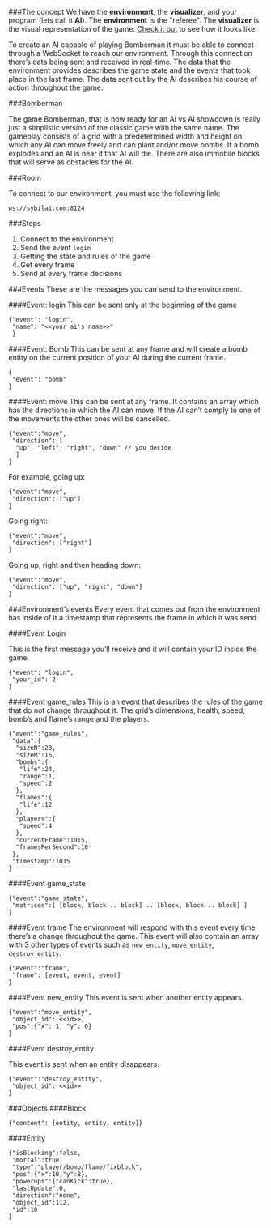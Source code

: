 ###The concept
We have the **environment**, the **visualizer**, and your program (lets call it **AI**).
The **environment** is the "referee".
The **visualizer** is the visual representation of the game. [Check it out](http://sybilai.com/vis/bomberman/) to see how it looks like.

To create an AI capable of playing Bomberman it must be able to connect through a WebSocket to reach our environment. Through this connection there’s data being sent and received in real-time. The data that the environment provides describes the game state and the events that took place in the last frame. The data sent out by the AI describes his course of action throughout the game.

###Bomberman

The game Bomberman, that is now ready for an AI vs AI showdown is really just a simplistic version of the classic game with the same name. The gameplay consists of a grid with a predetermined width and height on which any AI can move freely and can plant and/or move bombs. If a bomb explodes and an AI is near it that AI will die. There are also immobile blocks that will serve as obstacles for the AI.

###Room

To connect to our environment, you must use the following link:
```
ws://sybilai.com:8124
```

###Steps

1. Connect to the environment
1. Send the event `login`
1. Getting the state and rules of the game
1. Get every frame
1. Send at every frame decisions


###Events
These are the messages you can send to the environment.

####Event: login
This can be sent only at the beginning of the game
```
{"event": "login",
 "name": "<<your ai's name>>"
 }
```

####Event: Bomb
This can be sent at any frame and will create a bomb entity on the current position of your AI during the current frame.
```
{
 "event": "bomb"
}
```

####Event: move
This can be sent at any frame. It contains an array which has the directions in which the AI can move. If the AI can’t comply to one of the movements the other ones will be cancelled.
```
{"event":"move", 
 "direction": [
  "up", "left", "right", "down" // you decide
  ]
}
```


For example, going up:
```
{"event":"move", 
 "direction": ["up"]
}
```


Going right:
```
{"event":"move",
 "direction": ["right"]
}
```


Going up, right and then heading down:
```
{"event":"move",
 "direction": ["up", "right", "down"]
}
```


###Environment’s events
Every event that comes out from the environment has inside of it a timestamp that represents the frame in which it was send.

####Event Login


This is the first message you’ll receive and it will contain your ID inside the game.
```
{"event": "login", 
 "your_id": 2
}
```

####Event game_rules
This is an event that describes the rules of the game that do not change throughout it. The grid’s dimensions, health, speed, bomb’s and flame’s range and the players.
```
{"event":"game_rules",
 "data":{
  "sizeN":20,
  "sizeM":15,
  "bombs":{
   "life":24,
   "range":1,
   "speed":2
  },
  "flames":{
   "life":12
  },
  "players":{
   "speed":4
  },
  "currentFrame":1015,
  "framesPerSecond":10
 },
 "timestamp":1015
}
```

####Event game_state
```
{"event":"game_state",
 "matrices":[ [block, block .. block] .. [block, block .. block] ]
}
```

####Event frame
The environment will respond with this event every time there’s a change throughout the game. This event will also contain an array with 3 other types of events such as `new_entity`, `move_entity`, `destroy_entity`.

```
{"event":"frame",
 "frame": [event, event, event]
}
```

####Event new_entity
This event is sent when another entity appears.

```
{"event":"move_entity",
 "object_id": <<id>>,
 "pos":{"x": 1, "y": 0}
}
```

####Event destroy_entity

This event is sent when an entity disappears. 
```
{"event":"destroy_entity",
 "object_id": <<id>>
}
```

###Objects
####Block
```
{"content": [entity, entity, entity]}
```

####Entity
```
{"isBlocking":false,
 "mortal":true,
 "type":"player/bomb/flame/fixblock",
 "pos":{"x":10,"y":8},
 "powerups":{"canKick":true},
 "lastUpdate":0,
 "direction":"none",
 "object_id":112,
 "id":10
}
```
